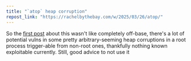 ```yaml
---
title: "`atop` heap corruption"
repost_link: "https://rachelbythebay.com/w/2025/03/26/atop/"
---
```


So the [first post](https://rachelbythebay.com/w/2025/03/25/atop/) about this wasn't like completely off-base, there's a lot of potential vulns in some pretty arbitrary-seeming heap corruptions in a root process trigger-able from non-root ones, thankfully nothing known exploitable currently. Still, good advice to not use it

